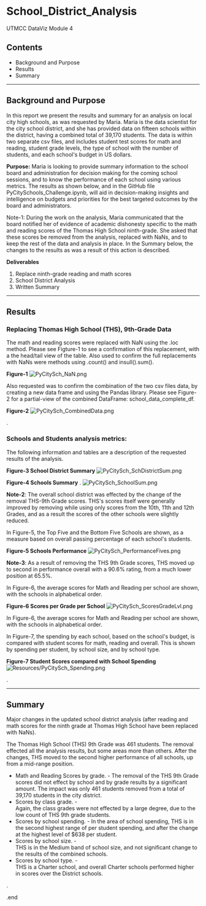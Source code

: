 # School_District_Analysis
UTMCC DataViz Module 4

## Contents
   * Background and Purpose
   * Results
   * Summary 


---

## Background and Purpose
In this report we present the results and summary for an analysis on local city high schools, as was requested by Maria. Maria is the data scientist for the city school district, and she has provided data on fifteen schools within the district, having a combined total of 39,170 students. The data is within two separate csv files, and includes student test scores for math and reading, student grade levels, the type of school with the number of students, and each school's budget in US dollars. 
    
**Purpose:** Maria is looking to provide summary information to the school board and administration for decision making for the coming school sessions, and to know the performance of each school using various metrics. The results as shown below, and in the GitHub file PyCitySchools_Challenge.ipynb, will aid in decision-making insights and intelligence on budgets and priorities for the best targeted outcomes by the board and administrators.
    
Note-1: During the work on the analysis, Maria communicated that the board notified her of evidence of academic dishonesty specific to the math and reading scores of the Thomas High School ninth-grade. She asked that these scores be removed from the analysis, replaced with NaNs, and to keep the rest of the data and analysis in place. In the Summary below, the changes to the results as was a result of this action is described. 

 **Deliverables**
  1. Replace ninth-grade reading and math scores
  2. School District Analysis
  3. Written Summary 


---

## Results 
   ### Replacing Thomas High School (THS), 9th-Grade Data
The math and reading scores were replaced with NaN using the .loc method. Please see Figture-1 to see a confirmation of this replacement, with a the head/tail view of the table. Also used to confirm the full replacements with NaNs were methods using .count() and insull().sum(). 
   
   **Figure-1** ![PyCitySch_NaN.png](https://github.com/larrydodson/School_District_Analysis/blob/master/Resources/PyCitySch_NaN.png)
   
   
Also requested was to confirm the combination of the two csv files data, by creating a new data frame and using the Pandas library. Please see Figure-2 for a partial-view of the combined DataFrame: school_data_complete_df. 
   
   **Figure-2**   ![PyCitySch_CombinedData.png](https://github.com/larrydodson/School_District_Analysis/blob/master/Resources/PyCitySch_CombinedData.png)


.

   ### Schools and Students analysis metrics:
        
The following information and tables are a description of the requested results of the analysis. 


  **Figure-3 School District Summary** ![PyCitySch_SchDistrictSum.png](https://github.com/larrydodson/School_District_Analysis/blob/master/Resources/PyCitySch_SchDistrictSum.png)



   **Figure-4 Schools Summary**    .     ![PyCitySch_SchoolSum.png](https://github.com/larrydodson/School_District_Analysis/blob/master/Resources/PyCitySch_SchoolSum.png)


**Note-2**: The overall school district was effected by the change of the removal THS-9th Grade scores. THS's scores itself were generally improved by removing while using only scores from the 10th, 11th and 12th Grades, and as a result the scores of the other schools were slightly reduced. 


In Figure-5, the Top Five and the Bottom Five Schools are shown, as a measure based on overall passing percentage of each school's students. 

**Figure-5 Schools Performance**  ![PyCitySch_PerformanceFives.png](https://github.com/larrydodson/School_District_Analysis/blob/master/Resources/PyCitySch_PerformanceFives.png)


**Note-3**: As a result of removing the THS 9th Grade scores, THS moved up to second in performance overall with a 90.6% rating, from a much lower position at 65.5%.  


In Figure-6, the average scores for Math and Reading per school are shown, with the schools in alphabetical order. 

**Figure-6 Scores per Grade per School**  ![PyCitySch_ScoresGradeLvl.png](https://github.com/larrydodson/School_District_Analysis/blob/master/Resources/PyCitySch_ScoresGradeLvl.png)

In Figure-6, the average scores for Math and Reading per school are shown, with the schools in alphabetical order. 


In Figure-7, the spending by each school, based on the school's budget, is compared with student scores for math, reading and overall. This is shown by spending per student, by school size, and by school type. 

**Figure-7 Student Scores compared with School Spending**  ![Resources/PyCitySch_Spending.png](https://github.com/larrydodson/School_District_Analysis/blob/master/Resources/PyCitySch_Spending.png)



.

---

## Summary 

Major changes in the updated school district analysis (after reading and math scores for the ninth grade at Thomas High School have been replaced with NaNs).

The Thomas High School (THS) 9th Grade was 461 students. The removal effected all the analysis results, but some areas more than others. After the changes, THS moved to the second higher performance of all schools, up from a mid-range position. 

   * Math and Reading Scores by grade. - 
    The removal of the THS 9th Grade scores did not effect by school and by grade results by a significant amount. The impact was only 461 students removed from a total of 39,170 students in the city district.  
   * Scores by class grade. -  
   Again, the class grades were not effected by a large degree, due to the low count of THS 9th grade students. 
   * Scores by school spending. - 
   In the area of school spending, THS is in the second highest range of per student spending, and after the change at the highest level of $638 per student. 
   * Scores by school size. -   
   THS is in the Medium band of school size, and not significant change to the results of the combined schools. 
   * Scores by school type. -   
   THS is a Charter school, and overall Charter schools performed higher in scores over the District schools. 
      


.

.end 
